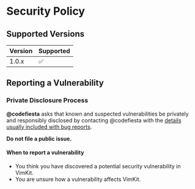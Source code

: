 # Security Policy

## Supported Versions

| Version | Supported          |
| ------- | ------------------ |
| 1.0.x   | :white_check_mark: |

<!--| < 1.0   | :x:                |-->

## Reporting a Vulnerability

### Private Disclosure Process

**@codefiesta** asks that known and suspected vulnerabilities be privately and responsibly disclosed by contacting @codefiesta
with the [details usually included with bug reports][issue-template].

**Do not file a public issue.**

#### When to report a vulnerability

* You think you have discovered a potential security vulnerability in VimKit.
* You are unsure how a vulnerability affects VimKit.

[issue-template]: https://github.com/codefiesta/VimKit/blob/main/.github/ISSUE_TEMPLATE/bug_report.md
  
